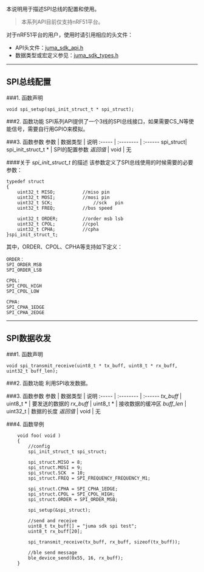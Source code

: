 本说明用于描述SPI总线的配置和使用。

> 本系列API目前仅支持nRF51平台。

对于nRF51平台的用户，使用时请引用相应的头文件：

* API头文件：[juma_sdk_api.h](https://github.com/JUMA-IO/nRF51_Platform/blob/master/Interface/Include/juma_sdk_api.h)
* 数据类型或宏定义参见：[juma_sdk_types.h](https://github.com/JUMA-IO/nRF51_Platform/blob/master/Interface/Include/juma_sdk_types.h)



***
## SPI总线配置
###1. 函数声明
```
void spi_setup(spi_init_struct_t * spi_struct);
```

###2. 函数功能
SPI系列API提供了一个3线的SPI总线接口，如果需要CS_N等使能信号，需要自行用GPIO来模拟。


###3. 函数参数
参数    | 数据类型   | 说明
:----- | :-------- | :------
spi_struct| spi_init_struct_t *  | SPI的配置参数
*返回值*  | void     | 无

####关于 *spi_init_struct_t* 的描述
该参数定义了SPI总线使用的时候需要的必要参数：

```
typedef struct
{
	uint32_t MISO;			//miso pin
	uint32_t MOSI;			//mosi pin
	uint32_t SCK;				//sck	pin
	uint32_t FREQ;			//bus speed
	
	uint32_t ORDER;			//order msb lsb
	uint32_t CPOL;			//cpol
	uint32_t CPHA;			//cpha
}spi_init_struct_t;
```

其中，ORDER、CPOL、CPHA等支持如下定义：

```
ORDER：
SPI_ORDER_MSB
SPI_ORDER_LSB
```
```
CPOL:
SPI_CPOL_HIGH
SPI_CPOL_LOW
```
```
CPHA:
SPI_CPHA_1EDGE
SPI_CPHA_2EDGE
```


***
## SPI数据收发
###1. 函数声明
```
void spi_transmit_receive(uint8_t * tx_buff, uint8_t * rx_buff, uint32_t buff_len);
```

###2. 函数功能
利用SPI收发数据。

###3. 函数参数
参数    | 数据类型   | 说明
:----- | :-------- | :------
*tx_buff*   | uint8_t * | 要发送的数据的
*rx_buff* | uint8_t * | 接收数据的缓冲区
*buff_len* | uint32_t | 数据的长度
*返回值*  | void     | 无


###4. 函数举例
```
	void foo( void )
	{
		//config
		spi_init_struct_t spi_struct;
	
		spi_struct.MISO = 8;
		spi_struct.MOSI = 9;
		spi_struct.SCK  = 10;
		spi_struct.FREQ = SPI_FREQUENCY_FREQUENCY_M1;
	
		spi_struct.CPHA = SPI_CPHA_1EDGE;
		spi_struct.CPOL = SPI_CPOL_HIGH;
		spi_struct.ORDER = SPI_ORDER_MSB;
		
		spi_setup(&spi_struct);

		//send and receive
		uint8_t tx_buff[] = "juma sdk spi test";
		uint8_t rx_buff[20];
		
		spi_transmit_receive(tx_buff, rx_buff, sizeof(tx_buff));
		
		//ble send message
		ble_device_send(0x55, 16, rx_buff);
	}
```







